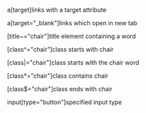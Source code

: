 a[target]links with a target attribute

a[target="_blank"]links which open in new tab

[title~="chair"]title element containing a word

[class^="chair"]class starts with chair

[class|="chair"]class starts with the chair word

[class*="chair"]class contains chair

[class$="chair"]class ends with chair

input[type="button"]specified input type